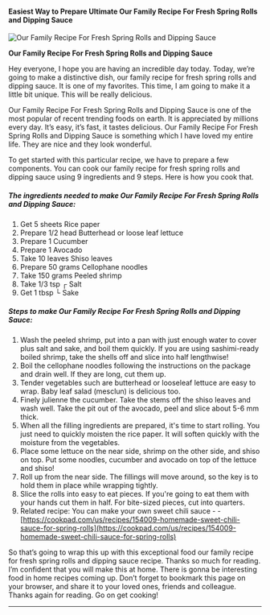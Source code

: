             

#### Easiest Way to Prepare Ultimate Our Family Recipe For Fresh Spring Rolls and Dipping Sauce

![Our Family Recipe For Fresh Spring Rolls and Dipping Sauce](https://img-global.cpcdn.com/recipes/6003687781564416/751x532cq70/our-family-recipe-for-fresh-spring-rolls-and-dipping-sauce-recipe-main-photo.jpg)

**Our Family Recipe For Fresh Spring Rolls and Dipping Sauce**

Hey everyone, I hope you are having an incredible day today. Today, we’re going to make a distinctive dish, our family recipe for fresh spring rolls and dipping sauce. It is one of my favorites. This time, I am going to make it a little bit unique. This will be really delicious.

Our Family Recipe For Fresh Spring Rolls and Dipping Sauce is one of the most popular of recent trending foods on earth. It is appreciated by millions every day. It’s easy, it’s fast, it tastes delicious. Our Family Recipe For Fresh Spring Rolls and Dipping Sauce is something which I have loved my entire life. They are nice and they look wonderful.

To get started with this particular recipe, we have to prepare a few components. You can cook our family recipe for fresh spring rolls and dipping sauce using 9 ingredients and 9 steps. Here is how you cook that.

##### The ingredients needed to make Our Family Recipe For Fresh Spring Rolls and Dipping Sauce:

1.  Get 5 sheets Rice paper
2.  Prepare 1/2 head Butterhead or loose leaf lettuce
3.  Prepare 1 Cucumber
4.  Prepare 1 Avocado
5.  Take 10 leaves Shiso leaves
6.  Prepare 50 grams Cellophane noodles
7.  Take 150 grams Peeled shrimp
8.  Take 1/3 tsp ┌ Salt
9.  Get 1 tbsp └ Sake

##### Steps to make Our Family Recipe For Fresh Spring Rolls and Dipping Sauce:

1.  Wash the peeled shrimp, put into a pan with just enough water to cover plus salt and sake, and boil them quickly. If you are using sashimi-ready boiled shrimp, take the shells off and slice into half lengthwise!
2.  Boil the cellophane noodles following the instructions on the package and drain well. If they are long, cut them up.
3.  Tender vegetables such are butterhead or looseleaf lettuce are easy to wrap. Baby leaf salad (mesclun) is delicious too.
4.  Finely julienne the cucumber. Take the stems off the shiso leaves and wash well. Take the pit out of the avocado, peel and slice about 5-6 mm thick.
5.  When all the filling ingredients are prepared, it's time to start rolling. You just need to quickly moisten the rice paper. It will soften quickly with the moisture from the vegetables.
6.  Place some lettuce on the near side, shrimp on the other side, and shiso on top. Put some noodles, cucumber and avocado on top of the lettuce and shiso!
7.  Roll up from the near side. The fillings will move around, so the key is to hold them in place while wrapping tightly.
8.  Slice the rolls into easy to eat pieces. If you're going to eat them with your hands cut them in half. For bite-sized pieces, cut into quarters.
9.  Related recipe: You can make your own sweet chili sauce - - [https://cookpad.com/us/recipes/154009-homemade-sweet-chili-sauce-for-spring-rolls](https://cookpad.com/us/recipes/154009-homemade-sweet-chili-sauce-for-spring-rolls)

So that’s going to wrap this up with this exceptional food our family recipe for fresh spring rolls and dipping sauce recipe. Thanks so much for reading. I’m confident that you will make this at home. There is gonna be interesting food in home recipes coming up. Don’t forget to bookmark this page on your browser, and share it to your loved ones, friends and colleague. Thanks again for reading. Go on get cooking!

* * *